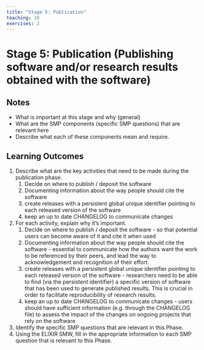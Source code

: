 ```yaml
---
title: "Stage 5: Publication"
teaching: 10
exercises: 2
---
```


# Stage 5: Publication (Publishing software and/or research results obtained with the software)

## Notes

- What is important at this stage and why (general)
- What are the SMP components (specific SMP questions) that are relevant here
- Describe what each of these components mean and require.


## Learning Outcomes

1. Describe what are the key activities that need to be made during the publication phase.
    1. Decide on where to publish / deposit the software 
    2. Documenting information about the way people should cite the software
    3. create releases with a persistent global unique identifier pointing to each released version of the software
    4. keep an up to date CHANGELOG to communicate changes
2. For each activity, explain why it’s important.
    1. Decide on where to publish / deposit the software - so that potential users can become aware of it and cite it when used
    2. Documenting information about the way people should cite the software - essential to communicate how the authors want the work to be referenced by their peers, and lead the way to acknowledgement and recognition of their effort.
    3. create releases with a persistent global unique identifier pointing to each released version of the software - researchers need to be able to find (via the persistent identifier) a specific version of software that has been used to generate published results. This is crucial in order to facilitate reproducibility of research results.
    4. keep an up to date CHANGELOG to communicate changes - users should have sufficient information (e.g. through the CHANGELOG file) to assess the impact of the changes on ongoing projects that rely on the software
3. Identify the specific SMP questions that are relevant in this Phase.
4. Using the ELIXIR SMW, fill in the appropriate information to each SMP question that is relevant to this Phase.
